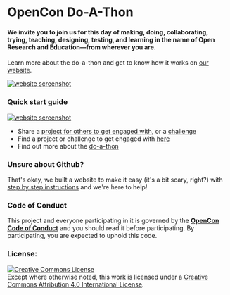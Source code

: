 # OpenCon Do-A-Thon
#### We invite you to join us for this day of making, doing, collaborating, trying, teaching, designing, testing, and learning in the name of Open Research and Education—from wherever you are.

Learn more about the do-a-thon and get to know how it works on [our website](http://doathon.opencon2017.org/index).

[![website screenshot](https://github.com/sparcopen/doathon-dev/blob/master/images/website-screenshot.png?raw=true)](http://doathon.opencon2017.org/index)

### Quick start guide

[![website screenshot](https://github.com/sparcopen/doathon-dev/blob/master/images/get-started.png?raw=true)](http://doathon.opencon2017.org/index#participate)

* Share a [project for others to get engaged with](http://doathon.opencon2017.org/project), or a [challenge](http://doathon.opencon2017.org/challenge)
* Find a project or challenge to get engaged with [here](http://doathon.opencon2017.org/participate)
* Find out more about the [do-a-thon](http://doathon.opencon2017.org/)

### Unsure about Github?

That's okay, we built a website to make it easy (it's a bit scary, right?) with [step by step instructions](http://doathon.opencon2017.org/participate#contributing) and we're here to help!

### Code of Conduct
This project and everyone participating in it is governed by the [**OpenCon Code of Conduct**](http://www.opencon2017.org/code_of_conduct) and you should read it before participating. By participating, you are expected to uphold this code.

### License:
<a rel="license" href="http://creativecommons.org/licenses/by/4.0/"><img alt="Creative Commons License" style="border-width:0" src="https://i.creativecommons.org/l/by/4.0/80x15.png" /></a><br />Except where otherwise noted, this work is licensed under a <a rel="license" href="http://creativecommons.org/licenses/by/4.0/">Creative Commons Attribution 4.0 International License</a>.
